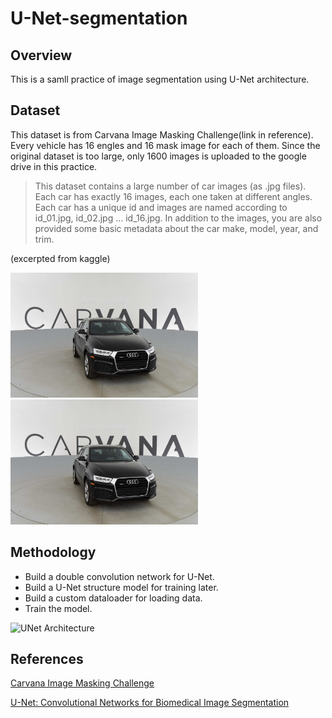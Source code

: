 # U-Net-segmentation
## Overview
This is a samll practice of image segmentation using U-Net architecture.

## Dataset
This dataset is from Carvana Image Masking Challenge(link in reference). Every vehicle has 16 engles and 16 mask image for each of them. Since the original dataset is too large, only 1600 images is uploaded to the google drive in this practice.
> This dataset contains a large number of car images (as .jpg files). Each car has exactly 16 images, each one taken at different angles. Each car has a unique id and images are named according to id_01.jpg, id_02.jpg … id_16.jpg. In addition to the images, you are also provided some basic metadata about the car make, model, year, and trim.

(excerpted from kaggle)

<img src="https://github.com/Evian-Chen/Image-segmentation/blob/main/feaf59172a01_16.jpg" width="300" height="200">
<img src="https://github.com/Evian-Chen/Image-segmentation/blob/main/feaf59172a01_16.jpg" width="300" height="200">

## Methodology
* Build a double convolution network for U-Net.
* Build a U-Net structure model for training later.
* Build a custom dataloader for loading data. 
* Train the model.

![UNet Architecture](https://github.com/Evian-Chen/U-Net-segmentation/blob/main/unet%20architecture.png)

## References
<a href="https://www.kaggle.com/c/carvana-image-masking-challenge">Carvana Image Masking Challenge</a>

<a href="https://arxiv.org/abs/1505.04597">U-Net: Convolutional Networks for Biomedical Image Segmentation</a>
